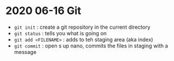 # 2020 06-16 Git

- `git init` : create a git repository in the current directory
- `git status` : tells you what is going on
- `git add <FILENAME>` : adds <FILENAME> to teh staging area (aka index)
- `git commit` : open s up nano, commits the files in staging with a message
